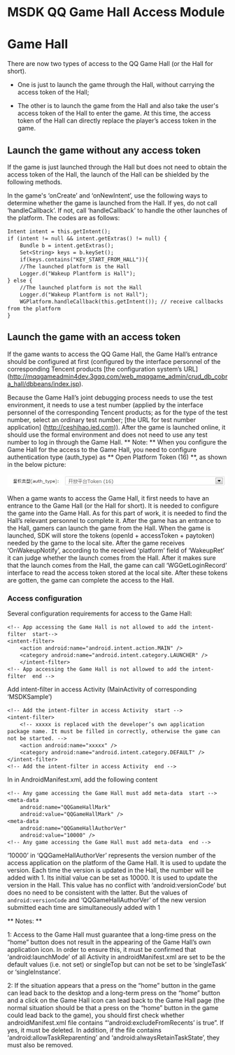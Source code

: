 ﻿MSDK QQ Game Hall Access Module
====================

# Game Hall

There are now two types of access to the QQ Game Hall (or the Hall for short).

- One is just to launch the game through the Hall, without carrying the access token of the Hall;

- The other is to launch the game from the Hall and also take the user's access token of the Hall to enter the game. At this time, the access token of the Hall can directly replace the player’s access token in the game.

## Launch the game without any access token

If the game is just launched through the Hall but does not need to obtain the access token of the Hall, the launch of the Hall can be shielded by the following methods.

In the game's ‘onCreate’ and ‘onNewIntent’, use the following ways to determine whether the game is launched from the Hall. If yes, do not call ‘handleCallback’. If not, call ‘handleCallback’ to handle the other launches of the platform. The codes are as follows:

```
Intent intent = this.getIntent();
if (intent != null && intent.getExtras() != null) {
	Bundle b = intent.getExtras();
	Set<String> keys = b.keySet();
	if(keys.contains("KEY_START_FROM_HALL")){
    //The launched platform is the Hall
	Logger.d("Wakeup Plantform is Hall");
} else {
	//The launched platform is not the Hall
	Logger.d("Wakeup Plantform is not Hall");
	WGPlatform.handleCallback(this.getIntent()); // receive callbacks from the platform
}
```

## Launch the game with an access token

If the game wants to access the QQ Game Hall, the Game Hall’s entrance should be configured at first (configured by the interface personnel of the corresponding Tencent products [the configuration system’s URL] (http://mqqgameadmin4dev.3gqq.com/web_mqqgame_admin/crud_db_cobra_hall/dbbeans/index.jsp).

Because the Game Hall’s joint debugging process needs to use the test environment, it needs to use a test number (applied by the interface personnel of the corresponding Tencent products; as for the type of the test number, select an ordinary test number; [the URL for test number application] (http://ceshihao.ied.com)). After the game is launched online, it should use the formal environment and does not need to use any test number to log in through the Game Hall.
** Note: ** When you configure the Game Hall for the access to the Game Hall, you need to configure authentication type (auth_type) as ** Open Platform Token (16) **, as shown in the below picture:

![qqgame_1](./qqgame_1.jpg)

When a game wants to access the Game Hall, it first needs to have an entrance to the Game Hall (or the Hall for short). It is needed to configure the game into the Game Hall. As for this part of work, it is needed to find the Hall’s relevant personnel to complete it. After the game has an entrance to the Hall, gamers can launch the game from the Hall. When the game is launched, SDK will store the tokens (openId + accessToken + paytoken) needed by the game to the local site. After the game receives ‘OnWakeupNotify’, according to the received ‘platform’ field of ‘WakeupRet’ it can judge whether the launch comes from the Hall. After it makes sure that the launch comes from the Hall, the game can call ‘WGGetLoginRecord’ interface to read the access token stored at the local site. After these tokens are gotten, the game can complete the access to the Hall.

### Access configuration

Several configuration requirements for access to the Game Hall:

```
<!-- App accessing the Game Hall is not allowed to add the intent-filter  start-->
<intent-filter>
	<action android:name="android.intent.action.MAIN" />
	<category android:name="android.intent.category.LAUNCHER" />
	</intent-filter>
<!-- App accessing the Game Hall is not allowed to add the intent-filter  end -->

```

Add intent-filter in access Activity (MainActivity of corresponding ‘MSDKSample’)

```
<!-- Add the intent-filter in access Activity  start -->
<intent-filter>
	<!-- xxxxx is replaced with the developer’s own application package name. It must be filled in correctly, otherwise the game can not be started. -->
    <action android:name="xxxxx" /> 
    <category android:name="android.intent.category.DEFAULT" />
</intent-filter>
<!-- Add the intent-filter in access Activity  end -->
```

In <application> in AndroidManifest.xml, add the following content

```
<!-- Any game accessing the Game Hall must add meta-data  start -->
<meta-data
    android:name="QQGameHallMark"
    android:value="QQGameHallMark" />
<meta-data
    android:name="QQGameHallAuthorVer"
	android:value="10000" />
<!-- Any game accessing the Game Hall must add meta-data  end -->
```

‘10000’ in ‘QQGameHallAuthorVer’ represents the version number of the access application on the platform of the Game Hall. It is used to update the version. Each time the version is updated in the Hall, the number will be added with 1. Its initial value can be set as 10000. It is used to update the version in the Hall. This value has no conflict with ‘android:versionCode’ but does no need to be consistent with the latter. But the values of `android:versionCode` and ‘QQGameHallAuthorVer’ of the new version submitted each time are simultaneously added with 1

** Notes: ** 

1: Access to the Game Hall must guarantee that a long-time press on the “home” button does not result in the appearing of the Game Hall’s own application icon. In order to ensure this, it must be confirmed that ‘android:launchMode’ of all Activity in androidManifest.xml are set to be the default values (i.e. not set) or singleTop but can not be set to be ‘singleTask’ or ‘singleInstance’.

2: If the situation appears that a press on the “home” button in the game can lead back to the desktop and a long-term press on the “home” button and a click on the Game Hall icon can lead back to the Game Hall page (the normal situation should be that a press on the “home” button in the game could lead back to the game), you should first check whether androidManifest.xml file contains “‘android:excludeFromRecents’ is true”. If yes, it must be deleted. In addition, if the file contains ‘android:allowTaskReparenting’ and ‘android:alwaysRetainTaskState’, they must also be removed.
